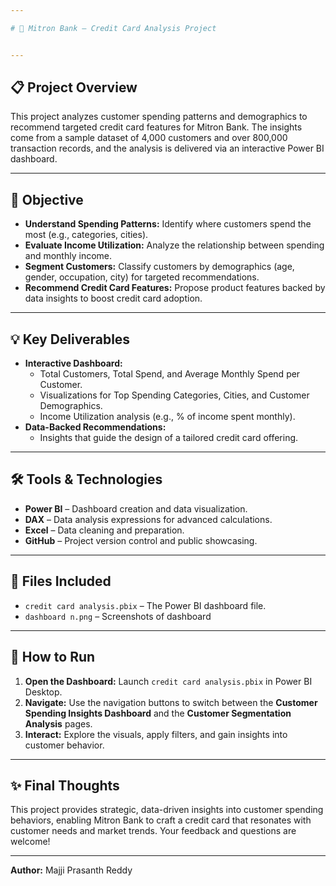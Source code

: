 ```yaml
---

# 🚀 Mitron Bank – Credit Card Analysis Project


---
```


## 📋 Project Overview
This project analyzes customer spending patterns and demographics to recommend targeted credit card features for Mitron Bank. The insights come from a sample dataset of 4,000 customers and over 800,000 transaction records, and the analysis is delivered via an interactive Power BI dashboard.

---

## 🎯 Objective
- **Understand Spending Patterns:** Identify where customers spend the most (e.g., categories, cities).
- **Evaluate Income Utilization:** Analyze the relationship between spending and monthly income.
- **Segment Customers:** Classify customers by demographics (age, gender, occupation, city) for targeted recommendations.
- **Recommend Credit Card Features:** Propose product features backed by data insights to boost credit card adoption.

---

## 💡 Key Deliverables
- **Interactive Dashboard:** 
  - Total Customers, Total Spend, and Average Monthly Spend per Customer.
  - Visualizations for Top Spending Categories, Cities, and Customer Demographics.
  - Income Utilization analysis (e.g., % of income spent monthly).
- **Data-Backed Recommendations:**
  - Insights that guide the design of a tailored credit card offering.

---

## 🛠 Tools & Technologies
- **Power BI** – Dashboard creation and data visualization.
- **DAX** – Data analysis expressions for advanced calculations.
- **Excel** –  Data cleaning and preparation.
- **GitHub** – Project version control and public showcasing.

---

## 📂 Files Included
- `credit card analysis.pbix` – The Power BI dashboard file.
- `dashboard n.png` – Screenshots of dashboard 

---

## 🔗 How to Run
1. **Open the Dashboard:** Launch `credit card analysis.pbix` in Power BI Desktop.
2. **Navigate:** Use the navigation buttons to switch between the **Customer Spending Insights Dashboard** and the **Customer Segmentation Analysis** pages.
3. **Interact:** Explore the visuals, apply filters, and gain insights into customer behavior.

---

## ✨ Final Thoughts
This project provides strategic, data-driven insights into customer spending behaviors, enabling Mitron Bank to craft a credit card that resonates with customer needs and market trends. Your feedback and questions are welcome!

---

**Author:** Majji Prasanth Reddy
